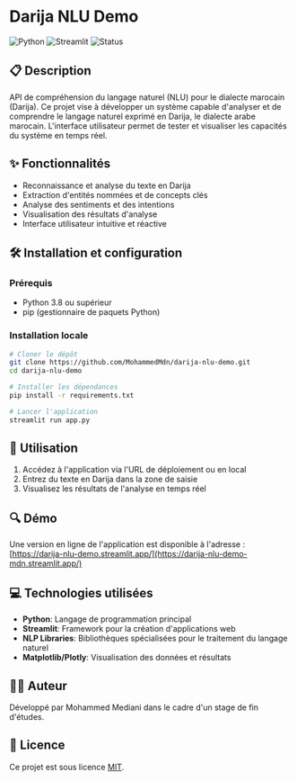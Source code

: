 # Darija NLU Demo

![Python](https://img.shields.io/badge/Python-100%25-blue)
![Streamlit](https://img.shields.io/badge/Streamlit-1.31.0-red)
![Status](https://img.shields.io/badge/Status-En%20développement-yellow)

## 📋 Description

API de compréhension du langage naturel (NLU) pour le dialecte marocain (Darija). Ce projet vise à développer un système capable d'analyser et de comprendre le langage naturel exprimé en Darija, le dialecte arabe marocain. L'interface utilisateur permet de tester et visualiser les capacités du système en temps réel.

## ✨ Fonctionnalités

- Reconnaissance et analyse du texte en Darija
- Extraction d'entités nommées et de concepts clés
- Analyse des sentiments et des intentions
- Visualisation des résultats d'analyse
- Interface utilisateur intuitive et réactive

## 🛠️ Installation et configuration

### Prérequis
- Python 3.8 ou supérieur
- pip (gestionnaire de paquets Python)

### Installation locale

```bash
# Cloner le dépôt
git clone https://github.com/MohammedMdn/darija-nlu-demo.git
cd darija-nlu-demo

# Installer les dépendances
pip install -r requirements.txt

# Lancer l'application
streamlit run app.py
```

## 🚀 Utilisation

1. Accédez à l'application via l'URL de déploiement ou en local
2. Entrez du texte en Darija dans la zone de saisie
3. Visualisez les résultats de l'analyse en temps réel

## 🔍 Démo

Une version en ligne de l'application est disponible à l'adresse :
[https://darija-nlu-demo.streamlit.app/](https://darija-nlu-demo-mdn.streamlit.app/)

## 💻 Technologies utilisées

- **Python**: Langage de programmation principal
- **Streamlit**: Framework pour la création d'applications web
- **NLP Libraries**: Bibliothèques spécialisées pour le traitement du langage naturel
- **Matplotlib/Plotly**: Visualisation des données et résultats

## 👨‍💻 Auteur

Développé par Mohammed Mediani dans le cadre d'un stage de fin d'études.

## 📄 Licence

Ce projet est sous licence [MIT](LICENSE).

